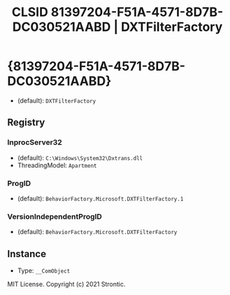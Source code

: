 ﻿---
title: "CLSID 81397204-F51A-4571-8D7B-DC030521AABD | DXTFilterFactory"
excerpt: What is COM-Object CLSID 81397204-F51A-4571-8D7B-DC030521AABD?
---

# {81397204-F51A-4571-8D7B-DC030521AABD}

* (default): `DXTFilterFactory`

## Registry


### InprocServer32

* (default): `C:\Windows\System32\Dxtrans.dll`
* ThreadingModel: `Apartment`

### ProgID

* (default): `BehaviorFactory.Microsoft.DXTFilterFactory.1`

### VersionIndependentProgID

* (default): `BehaviorFactory.Microsoft.DXTFilterFactory`

## Instance

* Type: `__ComObject`

MIT License. Copyright (c) 2021 Strontic.


